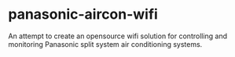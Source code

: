 # panasonic-aircon-wifi
An attempt to create an opensource wifi solution for controlling and monitoring Panasonic split system air conditioning systems.
